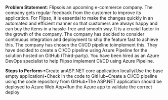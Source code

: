 **Problem Statement**:
  Flipsois an upcoming e-commerce company. The company gets regular feedback from the customer to improve its application. For Flipso, it is essential to make the changes quickly in an automated and efficient manner so that customers are always happy and can buy the items in a hassle-free and smooth way. It is a crucial factor in the growth of the company. The company has decided to consider continuous integration and deployment to ship the feature fast to achieve this. The company has chosen the CI/CD pipeline toimplement this. They have decided to create a CI/CD pipeline using Azure Pipeline for the solution hosted on GitHub (Third-party). You have been hired as an Azure DevOps specialist to help Flipso implement CI/CD using Azure Pipeline.

**Steps to Perform**:•Create anASP.NET core application locally(Use the base empty application)•Check in the code to GitHub•Create a CI/CD pipeline using the code repository from GitHub•The ASP.NET application should be deployed to Azure Web App•Run the Azure app to validate the correct deploy
